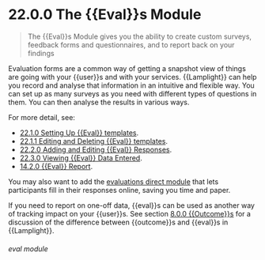 # 22.0.0 The {{Eval}}s Module

> The {{Eval}}s Module gives you the ability to create custom surveys, feedback forms and questionnaires, and to report back on your findings



Evaluation forms are a common way of getting a snapshot view of things are going with your {{user}}s and with your services. {{Lamplight}} can help you record and analyse that information in an intuitive and flexible way. You can set up as many surveys as you need with different types of questions in them. You can then analyse the results in various ways. 

For more detail, see:
- [22.1.0 Setting Up {{Eval}} templates](/help/index/p/22.1.0).
- [22.1.1 Editing and Deleting {{Eval}} templates](/help/index/p/22.1.1).
- [22.2.0 Adding and Editing {{Eval}} Responses](/help/index/p/22.2.0).
- [22.3.0 Viewing {{Eval}} Data Entered](/help/index/p/22.3.0).
- [14.2.0 {{Eval}} Report](/help/index/p/14.2.0).

You may also want to add the [evaluations direct module](/help/index/p/23) that lets participants fill in their responses online, saving you time and paper.

If you need to report on one-off data, {{eval}}s can be used as another way of tracking impact on your {{user}}s. See section [8.0.0  {{Outcome}}s](/help/index/p/8.0.0) for a discussion of the difference between {{outcome}}s and {{eval}}s in {{Lamplight}}. 


###### eval module

